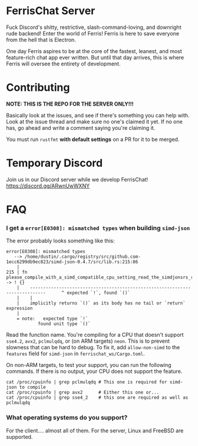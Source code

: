 # FerrisChat Server

Fuck Discord's shitty, restrictive, slash-command-loving, and downright rude backend! Enter the world of Ferris! Ferris is here to save everyone from the hell that is Electron.

One day Ferris aspires to be at the core of the fastest, leanest, and most feature-rich
chat app ever written. But until that day arrives, this is where Ferris will oversee
the entirety of development.

# Contributing

**NOTE: THIS IS THE REPO FOR THE SERVER ONLY!!!**

Basically look at the issues, and see if there's something you can help with.
Look at the issue thread and make sure no one's claimed it yet. If no one has, go
ahead and write a comment saying you're claiming it.

You must run `rustfmt` **with default settings** on a PR for it to be merged.

# Temporary Discord

Join us in our Discord server while we develop FerrisChat! https://discord.gg/ARwnUwWXNY

# FAQ

### I get a `error[E0308]: mismatched types` when building `simd-json`
The error probably looks something like this: 
```
error[E0308]: mismatched types
   --> /home/dustin/.cargo/registry/src/github.com-1ecc6299db9ec823/simd-json-0.4.7/src/lib.rs:215:86
    |
215 | fn please_compile_with_a_simd_compatible_cpu_setting_read_the_simdjonsrs_readme() -> ! {}
    |    ----------------------------------------------------------------------------      ^ expected `!`, found `()`
    |    |
    |    implicitly returns `()` as its body has no tail or `return` expression
    |
    = note:   expected type `!`
            found unit type `()`
```
Read the function name. You're compiling for a CPU that doesn't support `sse4.2`, `avx2`, `pclmulqdq`, or (on ARM targets) `neon`.
This is to prevent slowness that can be hard to debug.
To fix it, add `allow-non-simd` to the `features` field for `simd-json` in `ferrischat_ws/Cargo.toml`.

On non-ARM targets, to test your support, you can run the following commands. If there is no output, your CPU does not support the feature.
```
cat /proc/cpuinfo | grep pclmulqdq # This one is required for simd-json to compile
cat /proc/cpuinfo | grep avx2      # Either this one or...
cat /proc/cpuinfo | grep sse4_2    # this one are required as well as pclmulqdq
```
### What operating systems do you support?
For the client.... almost all of them. For the server, Linux and FreeBSD are supported.

